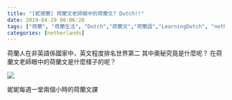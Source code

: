 ```yaml
---
title: "[妮德蘭] 荷蘭文老師眼中的荷蘭文? Dutch!!"
date: 2019-04-29 06:06:20
tags: ["荷蘭", "荷蘭生活", "Dutch","荷蘭文","荷蘭語","LearningDutch", "netherlands", "LearnDutch", " 學習荷蘭文", "荷蘭語老師", "NL", "workinNetherlands", "lifeinNetherlands"]
categories: [netherlands]
---
```



荷蘭人在非英語係國家中，英文程度排名世界第二
其中奧秘究竟是什麼呢？
在荷蘭文老師眼中的荷蘭文是什麼樣子的呢？

![](/images/dutch.jpg)

<!--more-->


妮妮每週一堂兩個小時的荷蘭文課







